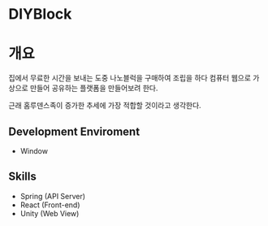 # DIYBlock

# 개요
집에서 무료한 시간을 보내는 도중 나노블럭을 구매하여 조립을 하다 컴퓨터 웹으로 가상으로 만들어 공유하는 플랫폼을 만들어보려 한다.

근래 홈루덴스족이 증가한 추세에 가장 적합할 것이라고 생각한다.

## Development Enviroment
- Window

## Skills
- Spring (API Server)
- React (Front-end)
- Unity (Web View)
